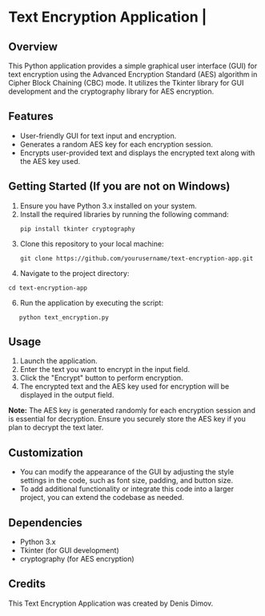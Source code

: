 # Text Encryption Application | 

## Overview
This Python application provides a simple graphical user interface (GUI) for text encryption using the Advanced Encryption Standard (AES) algorithm in Cipher Block Chaining (CBC) mode. It utilizes the Tkinter library for GUI development and the cryptography library for AES encryption.

## Features
- User-friendly GUI for text input and encryption.
- Generates a random AES key for each encryption session.
- Encrypts user-provided text and displays the encrypted text along with the AES key used.

## Getting Started (If you are not on Windows)
1. Ensure you have Python 3.x installed on your system.
2. Install the required libraries by running the following command:
   ```
   pip install tkinter cryptography
   ```
4. Clone this repository to your local machine:
   ```
   git clone https://github.com/yourusername/text-encryption-app.git
   ```
5. Navigate to the project directory:
```
cd text-encryption-app
```
6. Run the application by executing the script:
```
   python text_encryption.py
   ```


## Usage
1. Launch the application.
2. Enter the text you want to encrypt in the input field.
3. Click the "Encrypt" button to perform encryption.
4. The encrypted text and the AES key used for encryption will be displayed in the output field.

**Note:** The AES key is generated randomly for each encryption session and is essential for decryption. Ensure you securely store the AES key if you plan to decrypt the text later.

## Customization
- You can modify the appearance of the GUI by adjusting the style settings in the code, such as font size, padding, and button size.
- To add additional functionality or integrate this code into a larger project, you can extend the codebase as needed.

## Dependencies
- Python 3.x
- Tkinter (for GUI development)
- cryptography (for AES encryption)

## Credits
This Text Encryption Application was created by Denis Dimov.

